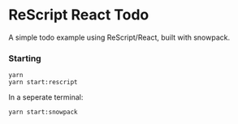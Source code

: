 # ReScript React Todo

A simple todo example using ReScript/React, built with snowpack.

### Starting

```
yarn
yarn start:rescript
```

In a seperate terminal:

```
yarn start:snowpack
```

